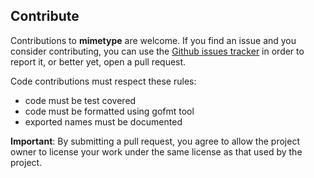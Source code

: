 ## Contribute
Contributions to **mimetype** are welcome. If you find an issue and you consider
contributing, you can use the [Github issues tracker](https://github.com/gabriel-vasile/mimetype/issues)
in order to report it, or better yet, open a pull request.

Code contributions must respect these rules:
 - code must be test covered
 - code must be formatted using gofmt tool
 - exported names must be documented

**Important**: By submitting a pull request, you agree to allow the project
owner to license your work under the same license as that used by the project.
